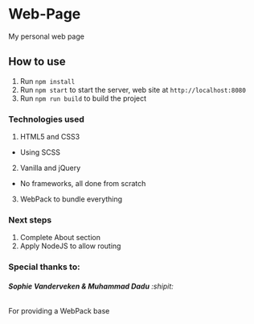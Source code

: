 # Web-Page
My personal web page

## How to use

1. Run ``` npm install ```
2. Run ``` npm start ``` to start the server, web site at ``` http://localhost:8080 ```
4. Run ``` npm run build ``` to build the project

### Technologies used

1. HTML5 and CSS3
 - Using SCSS
2. Vanilla and jQuery
 - No frameworks, all done from scratch
3. WebPack to bundle everything

### Next steps

1. Complete About section
2. Apply NodeJS to allow routing

### Special thanks to:
###### **Sophie Vanderveken & Muhammad Dadu** :shipit:
For providing a WebPack base